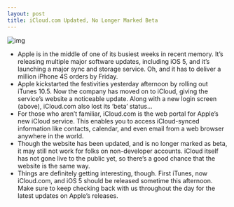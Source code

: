 ```yaml
---
layout: post
title: iCloud.com Updated, No Longer Marked Beta
---
```

![img](http://media.idownloadblog.com/wp-content/uploads/2011/10/Screen-Shot-2011-10-11-at-11.48.06-PM-e1318403881806.png)
* Apple is in the middle of one of its busiest weeks in recent memory. It’s releasing multiple major software updates, including iOS 5, and it’s launching a major sync and storage service. Oh, and it has to deliver a million iPhone 4S orders by Friday.
* Apple kickstarted the festivities yesterday afternoon by rolling out iTunes 10.5. Now the company has moved on to iCloud, giving the service’s website a noticeable update. Along with a new login screen (above), iCloud.com also lost its ‘beta’ status… 
* For those who aren’t familiar, iCloud.com is the web portal for Apple’s new iCloud service. This enables you to access iCloud-synced information like contacts, calendar, and even email from a web browser anywhere in the world.
* Though the website has been updated, and is no longer marked as beta, it may still not work for folks on non-developer accounts. iCloud itself has not gone live to the public yet, so there’s a good chance that the website is the same way.
* Things are definitely getting interesting, though. First iTunes, now iCloud.com, and iOS 5 should be released sometime this afternoon. Make sure to keep checking back with us throughout the day for the latest updates on Apple’s releases.

